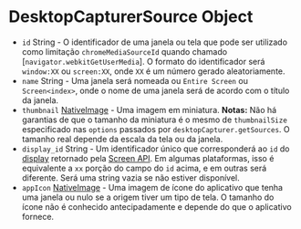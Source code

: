 # DesktopCapturerSource Object

* `id` String - O identificador de uma janela ou tela que pode ser utilizado como limitação `chromeMediaSourceId` quando chamado [`navigator.webkitGetUserMedia`]. O formato do identificador será `window:XX` ou `screen:XX`, onde `XX` é um número gerado aleatoriamente.
* `name` String - Uma janela será nomeada ou `Entire Screen` ou `Screen<index>`, onde o nome de uma janela será de acordo com o título da janela.
* `thumbnail` [NativeImage](../native-image.md) - Uma imagem em miniatura. **Notas:** Não há garantias de que o tamanho da miniatura é o mesmo de `thumbnailSize` especificado nas `options` passados por `desktopCapturer.getSources`. O tamanho real depende da escala da tela ou da janela.
* `display_id` String - Um identificador único que corresponderá ao `id` do [display](display.md) retornado pela [Screen API](../screen.md). Em algumas plataformas, isso é equivalente a `xx` porção do campo do `id` acima, e em outras será diferente. Será uma string vazia se não estiver disponível.
* `appIcon` [NativeImage](../native-image.md) - Uma imagem de ícone do aplicativo que tenha uma janela ou nulo se a origem tiver um tipo de tela. O tamanho do ícone não é conhecido antecipadamente e depende do que o aplicativo fornece.